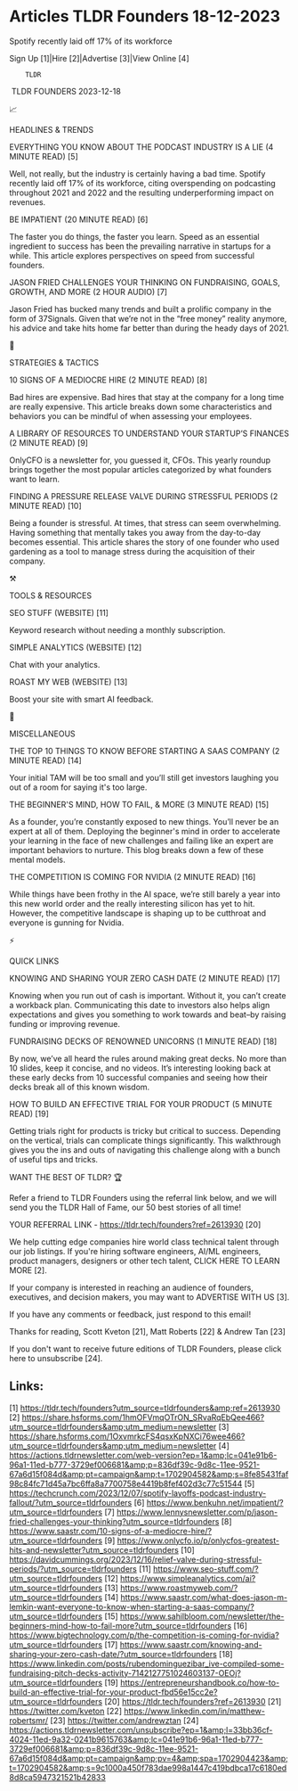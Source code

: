# Articles TLDR Founders 18-12-2023

Spotify recently laid off 17% of its workforce  

Sign Up [1]|Hire [2]|Advertise [3]|View Online [4] 

		TLDR 

 TLDR FOUNDERS 2023-12-18

📈 

HEADLINES & TRENDS

 EVERYTHING YOU KNOW ABOUT THE PODCAST INDUSTRY IS A LIE (4 MINUTE
READ) [5] 

 Well, not really, but the industry is certainly having a bad time.
Spotify recently laid off 17% of its workforce, citing overspending on
podcasting throughout 2021 and 2022 and the resulting underperforming
impact on revenues. 

 BE IMPATIENT (20 MINUTE READ) [6] 

 The faster you do things, the faster you learn. Speed as an essential
ingredient to success has been the prevailing narrative in startups
for a while. This article explores perspectives on speed from
successful founders. 

 JASON FRIED CHALLENGES YOUR THINKING ON FUNDRAISING, GOALS, GROWTH,
AND MORE (2 HOUR AUDIO) [7] 

 Jason Fried has bucked many trends and built a prolific company in
the form of 37Signals. Given that we’re not in the “free money”
reality anymore, his advice and take hits home far better than during
the heady days of 2021. 

🧠 

STRATEGIES & TACTICS

 10 SIGNS OF A MEDIOCRE HIRE (2 MINUTE READ) [8] 

 Bad hires are expensive. Bad hires that stay at the company for a
long time are really expensive. This article breaks down some
characteristics and behaviors you can be mindful of when assessing
your employees. 

 A LIBRARY OF RESOURCES TO UNDERSTAND YOUR STARTUP’S FINANCES (2
MINUTE READ) [9] 

 OnlyCFO is a newsletter for, you guessed it, CFOs. This yearly
roundup brings together the most popular articles categorized by what
founders want to learn. 

 FINDING A PRESSURE RELEASE VALVE DURING STRESSFUL PERIODS (2 MINUTE
READ) [10] 

 Being a founder is stressful. At times, that stress can seem
overwhelming. Having something that mentally takes you away from the
day-to-day becomes essential. This article shares the story of one
founder who used gardening as a tool to manage stress during the
acquisition of their company. 

⚒️ 

TOOLS & RESOURCES

 SEO STUFF (WEBSITE) [11] 

 Keyword research without needing a monthly subscription. 

 SIMPLE ANALYTICS (WEBSITE) [12] 

 Chat with your analytics. 

 ROAST MY WEB (WEBSITE) [13] 

 Boost your site with smart AI feedback. 

🎁 

MISCELLANEOUS

 THE TOP 10 THINGS TO KNOW BEFORE STARTING A SAAS COMPANY (2 MINUTE
READ) [14] 

 Your initial TAM will be too small and you’ll still get investors
laughing you out of a room for saying it's too large. 

 THE BEGINNER'S MIND, HOW TO FAIL, & MORE (3 MINUTE READ) [15] 

 As a founder, you’re constantly exposed to new things. You’ll
never be an expert at all of them. Deploying the beginner's mind in
order to accelerate your learning in the face of new challenges and
failing like an expert are important behaviors to nurture. This blog
breaks down a few of these mental models. 

 THE COMPETITION IS COMING FOR NVIDIA (2 MINUTE READ) [16] 

 While things have been frothy in the AI space, we’re still barely a
year into this new world order and the really interesting silicon has
yet to hit. However, the competitive landscape is shaping up to be
cutthroat and everyone is gunning for Nvidia. 

⚡ 

QUICK LINKS

 KNOWING AND SHARING YOUR ZERO CASH DATE (2 MINUTE READ) [17] 

 Knowing when you run out of cash is important. Without it, you
can’t create a workback plan. Communicating this date to investors
also helps align expectations and gives you something to work towards
and beat–by raising funding or improving revenue. 

 FUNDRAISING DECKS OF RENOWNED UNICORNS (1 MINUTE READ) [18] 

 By now, we’ve all heard the rules around making great decks. No
more than 10 slides, keep it concise, and no videos. It’s
interesting looking back at these early decks from 10 successful
companies and seeing how their decks break all of this known wisdom. 

 HOW TO BUILD AN EFFECTIVE TRIAL FOR YOUR PRODUCT (5 MINUTE READ) [19]


 Getting trials right for products is tricky but critical to success.
Depending on the vertical, trials can complicate things significantly.
This walkthrough gives you the ins and outs of navigating this
challenge along with a bunch of useful tips and tricks. 

WANT THE BEST OF TLDR? 🏆

Refer a friend to TLDR Founders using the referral link below, and we
will send you the TLDR Hall of Fame, our 50 best stories of all time!

YOUR REFERRAL LINK - https://tldr.tech/founders?ref=2613930 [20]

 We help cutting edge companies hire world class technical talent
through our job listings. If you're hiring software engineers, AI/ML
engineers, product managers, designers or other tech talent, CLICK
HERE TO LEARN MORE [2]. 

If your company is interested in reaching an audience of founders,
executives, and decision makers, you may want to ADVERTISE WITH US
[3]. 

If you have any comments or feedback, just respond to this email! 

Thanks for reading, 
Scott Kveton [21], Matt Roberts [22] & Andrew Tan [23] 

If you don't want to receive future editions of TLDR Founders,
please click here to unsubscribe [24]. 

 

Links:
------
[1] https://tldr.tech/founders?utm_source=tldrfounders&amp;ref=2613930
[2] https://share.hsforms.com/1hmOFVmqOTrON_SRvaRqEbQee466?utm_source=tldrfounders&amp;utm_medium=newsletter
[3] https://share.hsforms.com/1OxvmrkcFS4qsxKpNXCi76wee466?utm_source=tldrfounders&amp;utm_medium=newsletter
[4] https://actions.tldrnewsletter.com/web-version?ep=1&amp;lc=041e91b6-96a1-11ed-b777-3729ef006681&amp;p=836df39c-9d8c-11ee-9521-67a6d15f084d&amp;pt=campaign&amp;t=1702904582&amp;s=8fe85431faf98c84fc71d45a7bc6ffa8a7700758e4419b8fef402d3c77c51544
[5] https://techcrunch.com/2023/12/07/spotify-layoffs-podcast-industry-fallout/?utm_source=tldrfounders
[6] https://www.benkuhn.net/impatient/?utm_source=tldrfounders
[7] https://www.lennysnewsletter.com/p/jason-fried-challenges-your-thinking?utm_source=tldrfounders
[8] https://www.saastr.com/10-signs-of-a-mediocre-hire/?utm_source=tldrfounders
[9] https://www.onlycfo.io/p/onlycfos-greatest-hits-and-newsletter?utm_source=tldrfounders
[10] https://davidcummings.org/2023/12/16/relief-valve-during-stressful-periods/?utm_source=tldrfounders
[11] https://www.seo-stuff.com/?utm_source=tldrfounders
[12] https://www.simpleanalytics.com/ai?utm_source=tldrfounders
[13] https://www.roastmyweb.com/?utm_source=tldrfounders
[14] https://www.saastr.com/what-does-jason-m-lemkin-want-everyone-to-know-when-starting-a-saas-company/?utm_source=tldrfounders
[15] https://www.sahilbloom.com/newsletter/the-beginners-mind-how-to-fail-more?utm_source=tldrfounders
[16] https://www.bigtechnology.com/p/the-competition-is-coming-for-nvidia?utm_source=tldrfounders
[17] https://www.saastr.com/knowing-and-sharing-your-zero-cash-date/?utm_source=tldrfounders
[18] https://www.linkedin.com/posts/rubendominguezibar_ive-compiled-some-fundraising-pitch-decks-activity-7142127751024603137-OEOj?utm_source=tldrfounders
[19] https://entrepreneurshandbook.co/how-to-build-an-effective-trial-for-your-product-fbd56e15cc2e?utm_source=tldrfounders
[20] https://tldr.tech/founders?ref=2613930
[21] https://twitter.com/kveton
[22] https://www.linkedin.com/in/matthew-robertsmr/
[23] https://twitter.com/andrewztan
[24] https://actions.tldrnewsletter.com/unsubscribe?ep=1&amp;l=33bb36cf-4024-11ed-9a32-0241b9615763&amp;lc=041e91b6-96a1-11ed-b777-3729ef006681&amp;p=836df39c-9d8c-11ee-9521-67a6d15f084d&amp;pt=campaign&amp;pv=4&amp;spa=1702904423&amp;t=1702904582&amp;s=9c1000a450f783dae998a1447c419bdbca17c6180ed8d8ca5947321521b42833